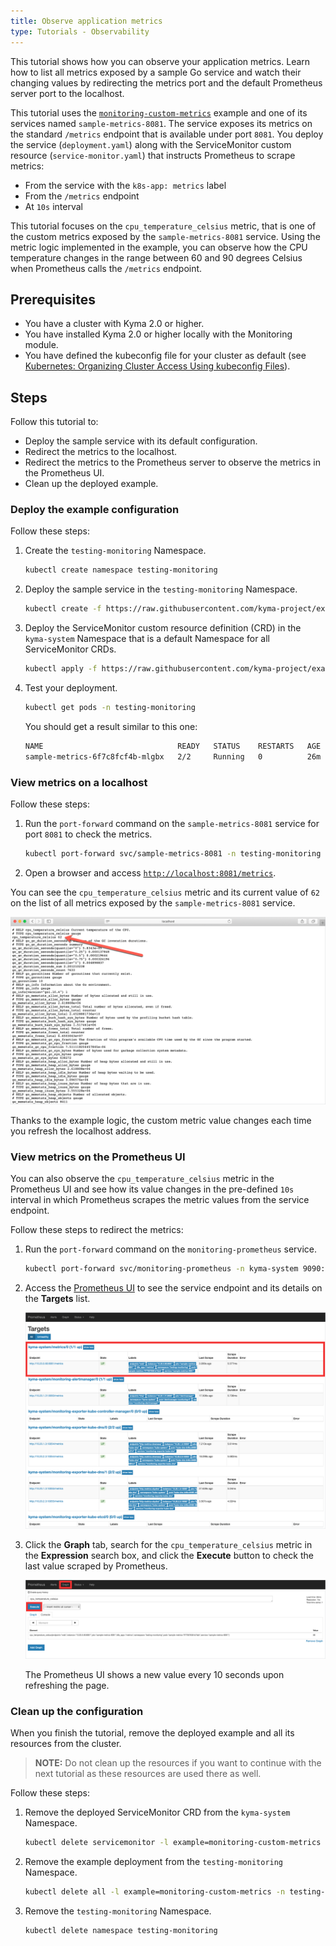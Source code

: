 ```yaml
---
title: Observe application metrics
type: Tutorials - Observability
---
```


This tutorial shows how you can observe your application metrics. Learn how to list all metrics exposed by a sample Go service and watch their changing values by redirecting the metrics port and the default Prometheus server port to the localhost.

This tutorial uses the [`monitoring-custom-metrics`](https://github.com/kyma-project/examples/tree/master/monitoring-custom-metrics) example and one of its services named `sample-metrics-8081`. The service exposes its metrics on the standard `/metrics` endpoint that is available under port `8081`. You deploy the service (`deployment.yaml`) along with the ServiceMonitor custom resource (`service-monitor.yaml`) that instructs Prometheus to scrape metrics:

- From the service with the `k8s-app: metrics` label
- From the `/metrics` endpoint
- At `10s` interval

This tutorial focuses on the `cpu_temperature_celsius` metric, that is one of the custom metrics exposed by the `sample-metrics-8081` service. Using the metric logic implemented in the example, you can observe how the CPU temperature changes in the range between 60 and 90 degrees Celsius when Prometheus calls the `/metrics` endpoint.

## Prerequisites

- You have a cluster with Kyma 2.0 or higher.
- You have installed Kyma 2.0 or higher locally with the Monitoring module.
- You have defined the kubeconfig file for your cluster as default (see [Kubernetes: Organizing Cluster Access Using kubeconfig Files](https://kubernetes.io/docs/concepts/configuration/organize-cluster-access-kubeconfig/)).

## Steps

Follow this tutorial to:

- Deploy the sample service with its default configuration.
- Redirect the metrics to the localhost.
- Redirect the metrics to the Prometheus server to observe the metrics in the Prometheus UI.
- Clean up the deployed example.

### Deploy the example configuration

Follow these steps:

1. Create the `testing-monitoring` Namespace.

   ```bash
   kubectl create namespace testing-monitoring
   ```

2. Deploy the sample service in the `testing-monitoring` Namespace.

   ```bash
   kubectl create -f https://raw.githubusercontent.com/kyma-project/examples/master/monitoring-custom-metrics/deployment/deployment.yaml --namespace=testing-monitoring
   ```

3. Deploy the ServiceMonitor custom resource definition (CRD) in the `kyma-system` Namespace that is a default Namespace for all ServiceMonitor CRDs.

   ```bash
   kubectl apply -f https://raw.githubusercontent.com/kyma-project/examples/master/monitoring-custom-metrics/deployment/service-monitor.yaml
   ```

4. Test your deployment.

   ```bash
   kubectl get pods -n testing-monitoring
   ```

   You should get a result similar to this one:

   ```bash
   NAME                              READY   STATUS    RESTARTS   AGE
   sample-metrics-6f7c8fcf4b-mlgbx   2/2     Running   0          26m
   ```

### View metrics on a localhost

Follow these steps:

1. Run the `port-forward` command on the `sample-metrics-8081` service for port `8081` to check the metrics.

   ```bash
   kubectl port-forward svc/sample-metrics-8081 -n testing-monitoring 8081:8081
   ```

2. Open a browser and access [`http://localhost:8081/metrics`](http://localhost:8081/metrics).

You can see the `cpu_temperature_celsius` metric and its current value of `62` on the list of all metrics exposed by the `sample-metrics-8081` service.

![metrics on port 8081](./assets/sample-metrics-2.png)

Thanks to the example logic, the custom metric value changes each time you refresh the localhost address.

### View metrics on the Prometheus UI

You can also observe the `cpu_temperature_celsius` metric in the Prometheus UI and see how its value changes in the pre-defined `10s` interval in which Prometheus scrapes the metric values from the service endpoint.

Follow these steps to redirect the metrics:

1. Run the `port-forward` command on the `monitoring-prometheus` service.

   ```bash
   kubectl port-forward svc/monitoring-prometheus -n kyma-system 9090:9090
   ```

2. Access the [Prometheus UI](http://localhost:9090/targets#job-sample-metrics-8081) to see the service endpoint and its details on the **Targets** list.

   ![Prometheus Dashboard](./assets/pm-dashboard-1.png)

3. Click the **Graph** tab, search for the `cpu_temperature_celsius` metric in the **Expression** search box, and click the **Execute** button to check the last value scraped by Prometheus.

   ![Prometheus Dashboard](./assets/pm-dashboard-2.png)

   The Prometheus UI shows a new value every 10 seconds upon refreshing the page.

### Clean up the configuration

When you finish the tutorial, remove the deployed example and all its resources from the cluster.

> **NOTE:** Do not clean up the resources if you want to continue with the next tutorial as these resources are used there as well.

Follow these steps:

1. Remove the deployed ServiceMonitor CRD from the `kyma-system` Namespace.

    ```bash
    kubectl delete servicemonitor -l example=monitoring-custom-metrics -n kyma-system
    ```

2. Remove the example deployment from the `testing-monitoring` Namespace.

    ```bash
    kubectl delete all -l example=monitoring-custom-metrics -n testing-monitoring
    ```

3. Remove the `testing-monitoring` Namespace.

    ```bash
    kubectl delete namespace testing-monitoring
    ```
